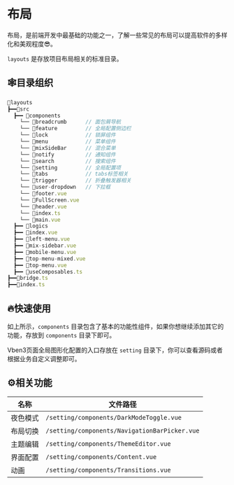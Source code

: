 # 布局

 布局，是前端开发中最基础的功能之一，了解一些常见的布局可以提高软件的多样化和美观程度😎。

`layouts` 是存放项目布局相关的标准目录。

## 🕸️目录组织

```ts
📁layouts
┣━━📁src
  ┣━━ 📁components
    └── 📁breadcrumb      // 面包屑导航
    └── 📁feature         // 全局配置侧边栏
    └── 📁lock            // 锁屏组件
    └── 📁menu            // 菜单组件
    └── 📁mixSideBar      // 混合菜单
    └── 📁notify          // 通知组件
    └── 📁search          // 搜索组件
    └── 📁setting         // 全局配置项
    └── 📁tabs            // tabs标签相关
    └── 📁trigger         // 折叠触发器相关
    └── 📁user-dropdown   // 下拉框
    └── 📄footer.vue
    └── 📄FullScreen.vue
    └── 📄header.vue
    └── 📄index.ts
    └── 📄main.vue
  ┣━━ 📁logics
  ┣━━ 📄index.vue
  ┣━━ 📄left-menu.vue
  ┣━━ 📄mix-sidebar.vue
  ┣━━ 📄mobile-menu.vue
  ┣━━ 📄top-menu-mixed.vue
  ┣━━ 📄top-menu.vue
  ┣━━ 📄useComposables.ts
┣━━📄bridge.ts
┣━━📄index.ts
```

## 🔥快速使用

如上所示，`components` 目录包含了基本的功能性组件，如果你想继续添加其它的功能，存放到 `components` 目录下即可。

Vben3页面全局图形化配置的入口存放在 `setting` 目录下，你可以查看源码或者根据业务自定义调整即可。

## ⚙️相关功能

| 名称     | 文件路径                                      |
| -------- | --------------------------------------------- |
| 夜色模式 | `/setting/components/DarkModeToggle.vue`      |
| 布局切换 | `/setting/components/NavigationBarPicker.vue` |
| 主题编辑 | `/setting/components/ThemeEditor.vue`         |
| 界面配置 | `/setting/components/Content.vue`             |
| 动画     | `/setting/components/Transitions.vue`         |


